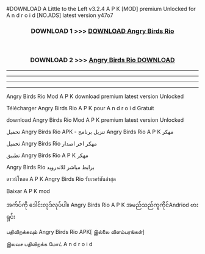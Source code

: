#DOWNLOAD A Little to the Left v3.2.4 A P K [MOD] premium Unlocked for A n d r o i d [NO.ADS] latest version y47o7 



<div align="center">

<h3>DOWNLOAD 1 >>> <a href="https://getmod1.web.app/?judule=Btd Battles">DOWNLOAD Angry Birds Rio </a></h3><br>

<h3>DOWNLOAD 2 >>> <a href="https://getmod1.web.app/?judule=Btd Battles">Angry Birds Rio  DOWNLOAD </a></h3>

</div>


----------------------------------------------------------

----------------------------------------------------------

----------------------------------------------------------

----------------------------------------------------------


Angry Birds Rio  Mod A P K download premium latest version Unlocked

Télécharger Angry Birds Rio  A P K pour A n d r o i d Gratuit

download Angry Birds Rio  Mod A P K premium latest version Unlocked

تحميل Angry Birds Rio  APK - تنزيل برنامج Angry Birds Rio  A P K مهكر

تحميل Angry Birds Rio  مهكر اخر اصدار

تطبيق Angry Birds Rio  A P K مهكر

Angry Birds Rio  برابط مباشر للاندرويد

ดาวน์โหลด A P K Angry Birds Rio  รับเวอร์ชันล่าสุด

Baixar A P K mod

အက်ပ်ကို ဒေါင်းလုဒ်လုပ်ပါ။ Angry Birds Rio  A P K အမည်သည်ကူကိုင်Andriod ဗားရှင်း

பதிவிறக்கவும் Angry Birds Rio  APK[ இல்லை விளம்பரங்கள்] 
 
இலவச பதிவிறக்க மோட் A n d r o i d



